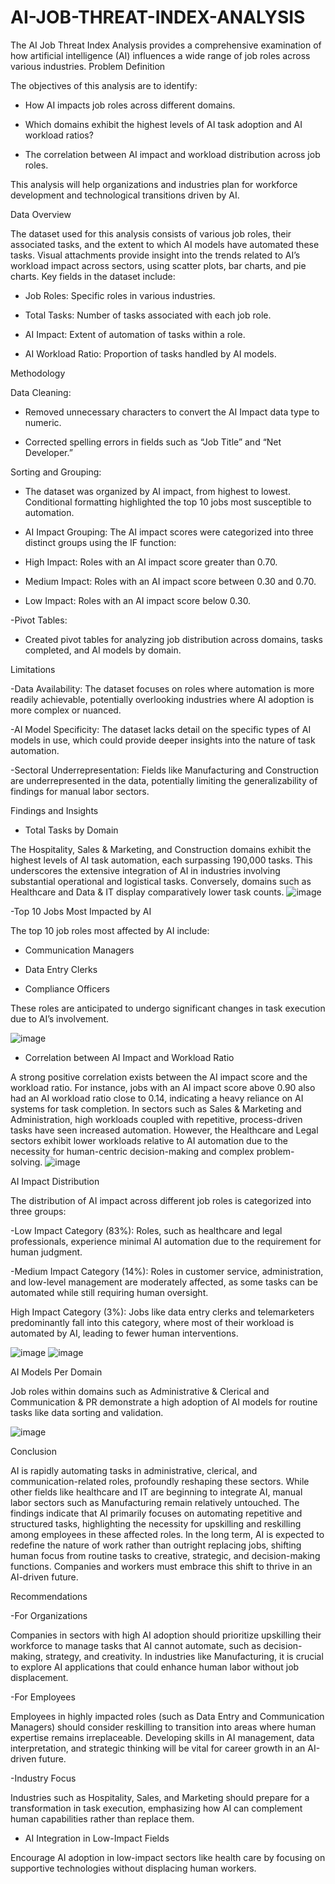 # AI-JOB-THREAT-INDEX-ANALYSIS
The AI Job Threat Index Analysis provides a comprehensive examination of how artificial intelligence (AI) influences a wide range of job roles across various industries. 
Problem Definition

The objectives of this analysis are to identify:

- How AI impacts job roles across different domains.

- Which domains exhibit the highest levels of AI task adoption and AI workload ratios?

- The correlation between AI impact and workload distribution across job roles.

This analysis will help organizations and industries plan for workforce development and technological transitions driven by AI.

Data Overview

The dataset used for this analysis consists of various job roles, their associated tasks, and the extent to which AI models have automated these tasks. Visual attachments provide insight into the trends related to AI’s workload impact across sectors, using scatter plots, bar charts, and pie charts. Key fields in the dataset include:

- Job Roles: Specific roles in various industries.

- Total Tasks: Number of tasks associated with each job role.

- AI Impact: Extent of automation of tasks within a role.

- AI Workload Ratio: Proportion of tasks handled by AI models.

Methodology

Data Cleaning:

- Removed unnecessary characters to convert the AI Impact data type to numeric.

- Corrected spelling errors in fields such as “Job Title” and “Net Developer.”

Sorting and Grouping:

- The dataset was organized by AI impact, from highest to lowest. Conditional formatting highlighted the top 10 jobs most susceptible to automation.

- AI Impact Grouping: The AI impact scores were categorized into three distinct groups using the IF function:

- High Impact: Roles with an AI impact score greater than 0.70.

- Medium Impact: Roles with an AI impact score between 0.30 and 0.70.

- Low Impact: Roles with an AI impact score below 0.30.

-Pivot Tables:

- Created pivot tables for analyzing job distribution across domains, tasks completed, and AI models by domain.

Limitations

-Data Availability: The dataset focuses on roles where automation is more readily achievable, potentially overlooking industries where AI adoption is more complex or nuanced.

-AI Model Specificity: The dataset lacks detail on the specific types of AI models in use, which could provide deeper insights into the nature of task automation.

-Sectoral Underrepresentation: Fields like Manufacturing and Construction are underrepresented in the data, potentially limiting the generalizability of findings for manual labor sectors.

Findings and Insights

- Total Tasks by Domain

The Hospitality, Sales & Marketing, and Construction domains exhibit the highest levels of AI task automation, each surpassing 190,000 tasks. This underscores the extensive integration of AI in industries involving substantial operational and logistical tasks. Conversely, domains such as Healthcare and Data & IT display comparatively lower task counts.
![image](https://github.com/user-attachments/assets/67c660b3-7cae-46e4-831d-90596d40772d)


-Top 10 Jobs Most Impacted by AI

The top 10 job roles most affected by AI include:

- Communication Managers

- Data Entry Clerks

- Compliance Officers

These roles are anticipated to undergo significant changes in task execution due to AI’s involvement.

![image](https://github.com/user-attachments/assets/0536adeb-ac4c-4988-a8ca-69a96b1d12d0)

- Correlation between AI Impact and Workload Ratio

A strong positive correlation exists between the AI impact score and the workload ratio. For instance, jobs with an AI impact score above 0.90 also had an AI workload ratio close to 0.14, indicating a heavy reliance on AI systems for task completion. In sectors such as Sales & Marketing and Administration, high workloads coupled with repetitive, process-driven tasks have seen increased automation. However, the Healthcare and Legal sectors exhibit lower workloads relative to AI automation due to the necessity for human-centric decision-making and complex problem-solving.
![image](https://github.com/user-attachments/assets/55f41274-bed3-424d-8c5c-4ee1db7bf4cf)


AI Impact Distribution

The distribution of AI impact across different job roles is categorized into three groups:

-Low Impact Category (83%): Roles, such as healthcare and legal professionals, experience minimal AI automation due to the requirement for human judgment.

-Medium Impact Category (14%): Roles in customer service, administration, and low-level management are moderately affected, as some tasks can be automated while still requiring human oversight.

High Impact Category (3%): Jobs like data entry clerks and telemarketers predominantly fall into this category, where most of their workload is automated by AI, leading to fewer human interventions.

![image](https://github.com/user-attachments/assets/de96e33a-34f9-4533-870e-6b708ce72863) ![image](https://github.com/user-attachments/assets/85d83eb3-009d-47ad-89ca-b4364f71da89)


AI Models Per Domain

Job roles within domains such as Administrative & Clerical and Communication & PR demonstrate a high adoption of AI models for routine tasks like data sorting and validation.

![image](https://github.com/user-attachments/assets/38162615-2842-4d16-af30-e1aa7fe8ff65)

Conclusion

AI is rapidly automating tasks in administrative, clerical, and communication-related roles, profoundly reshaping these sectors. While other fields like healthcare and IT are beginning to integrate AI, manual labor sectors such as Manufacturing remain relatively untouched. The findings indicate that AI primarily focuses on automating repetitive and structured tasks, highlighting the necessity for upskilling and reskilling among employees in these affected roles. In the long term, AI is expected to redefine the nature of work rather than outright replacing jobs, shifting human focus from routine tasks to creative, strategic, and decision-making functions. Companies and workers must embrace this shift to thrive in an AI-driven future.

Recommendations

-For Organizations

Companies in sectors with high AI adoption should prioritize upskilling their workforce to manage tasks that AI cannot automate, such as decision-making, strategy, and creativity. In industries like Manufacturing, it is crucial to explore AI applications that could enhance human labor without job displacement.

-For Employees

Employees in highly impacted roles (such as Data Entry and Communication Managers) should consider reskilling to transition into areas where human expertise remains irreplaceable. Developing skills in AI management, data interpretation, and strategic thinking will be vital for career growth in an AI-driven future.

-Industry Focus

Industries such as Hospitality, Sales, and Marketing should prepare for a transformation in task execution, emphasizing how AI can complement human capabilities rather than replace them.

- AI Integration in Low-Impact Fields

Encourage AI adoption in low-impact sectors like health care by focusing on supportive technologies without displacing human workers.
